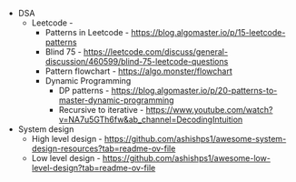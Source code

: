 * DSA
	* Leetcode - 
		* Patterns in Leetcode - https://blog.algomaster.io/p/15-leetcode-patterns
		* Blind 75 - https://leetcode.com/discuss/general-discussion/460599/blind-75-leetcode-questions
		* Pattern flowchart - https://algo.monster/flowchart
		* Dynamic Programming
			* DP patterns -  https://blog.algomaster.io/p/20-patterns-to-master-dynamic-programming
			* Recursive to iterative - https://www.youtube.com/watch?v=NA7u5GTh6fw&ab_channel=DecodingIntuition 
* System design
	* High level design - https://github.com/ashishps1/awesome-system-design-resources?tab=readme-ov-file
	* Low level design - https://github.com/ashishps1/awesome-low-level-design?tab=readme-ov-file